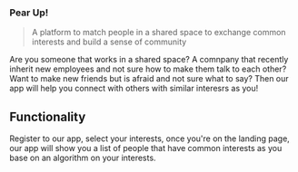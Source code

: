 ### Pear Up!
> A platform to match people in a shared space to exchange common interests and build a sense of community

Are you someone that works in a shared space? A comnpany that recently inherit new employees and not sure how to make them talk to each other? 
Want to make new friends but is afraid and not sure what to say? Then our app will help you connect with others with similar interesrs as you!

## Functionality
Register to our app, select your interests, once you're on the landing page, our app will show you a list of people that have common interests as you base on an algorithm on your interests. 
